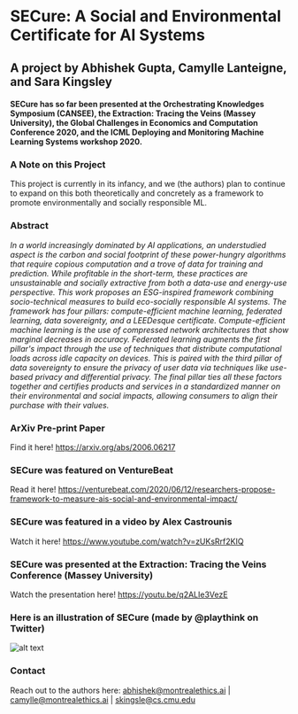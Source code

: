 # SECure: A Social and Environmental Certificate for AI Systems
## A project by Abhishek Gupta, Camylle Lanteigne, and Sara Kingsley

#### SECure has so far been presented at the Orchestrating Knowledges Symposium (CANSEE), the Extraction: Tracing the Veins (Massey University), the Global Challenges in Economics and Computation Conference 2020, and the ICML Deploying and Monitoring Machine Learning Systems workshop 2020.

### A Note on this Project
This project is currently in its infancy, and we (the authors) plan to continue to expand on this both theoretically and concretely as a framework to promote environmentally and socially responsible ML.

### Abstract
*In a world increasingly dominated by AI applications, an understudied aspect is the carbon and social footprint of these power-hungry algorithms that require copious computation and a trove of data for training and prediction. While profitable in the short-term, these practices are unsustainable and socially extractive from both a data-use and energy-use perspective. This work proposes an ESG-inspired framework combining socio-technical measures to build eco-socially responsible AI systems. The framework has four pillars: compute-efficient machine learning, federated learning, data sovereignty, and a LEEDesque certificate.
Compute-efficient machine learning is the use of compressed network architectures that show marginal decreases in accuracy. Federated learning augments the first pillar's impact through the use of techniques that distribute computational loads across idle capacity on devices. This is paired with the third pillar of data sovereignty to ensure the privacy of user data via techniques like use-based privacy and differential privacy. The final pillar ties all these factors together and certifies products and services in a standardized manner on their environmental and social impacts, allowing consumers to align their purchase with their values.*

### ArXiv Pre-print Paper
Find it here! <https://arxiv.org/abs/2006.06217>

### SECure was featured on VentureBeat
Read it here! <https://venturebeat.com/2020/06/12/researchers-propose-framework-to-measure-ais-social-and-environmental-impact/>

### SECure was featured in a video by Alex Castrounis
Watch it here! <https://www.youtube.com/watch?v=zUKsRrf2KIQ>

### SECure was presented at the Extraction: Tracing the Veins Conference (Massey University)
Watch the presentation here! <https://youtu.be/q2ALIe3VezE>

### Here is an illustration of SECure (made by @playthink on Twitter)
![alt text](https://raw.githubusercontent.com/ai-ethics/SECure-A-Social-and-Environmental-Certificate-for-AI-Systems/master/SECure%20Playthink.jpg)


### Contact
Reach out to the authors here: abhishek@montrealethics.ai | camylle@montrealethics.ai | skingsle@cs.cmu.edu
